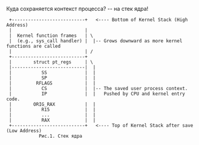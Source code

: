 Куда сохраняется контекст процесса? -- на стек ядра!

     +---------------------------+   <---- Bottom of Kernel Stack (High Address)
     |                           |
     |  Kernel function frames   | \
     |  (e.g., sys_call handler) |  |-- Grows downward as more kernel functions are called
     |                           | /
     +---------------------------+
     |        struct pt_regs     | \
     |---------------------------|  |
     |           SS              |  |
     |           SP              |  |
     |         RFLAGS            |  |
     |           CS              |  |-- The saved user process context.
     |           IP              |  |   Pushed by CPU and kernel entry code.
     |        ORIG_RAX           |  |
     |           R15             |  |
     |           ...             |  |
     |           RAX             |  |
     +---------------------------+   <---- Top of Kernel Stack after save (Low Address)
                Рис.1. Стек ядра
